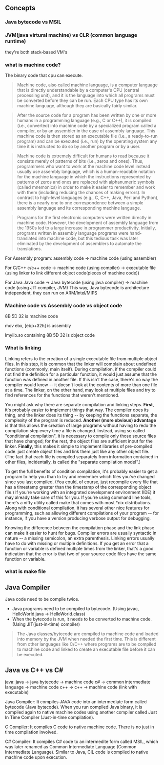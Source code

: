 
## Concepts

### Java bytecode vs MSIL

### JVM(java virtural machine) vs CLR (common language runtime)
they're both stack-based VM's


### what is machine  code?
The binary code that cpu can execute. 

>	Machine code, also called machine language, is a computer language that is directly understandable by a computer's CPU (central processing unit), and it is the language into which all programs must be converted before they can be run. Each CPU type has its own machine language, although they are basically fairly similar.

> After the source code for a program has been written by one or more humans in a programming language (e.g., C or C++), it is compiled (i.e., converted) into machine code by a specialized program called a compiler, or by an assembler in the case of assembly language. This machine code is then stored as an executable file (i.e., a ready-to-run program) and can be executed (i.e., run) by the operating system any time it is instructed to do so by another program or by a user.

> Machine code is extremely difficult for humans to read because it consists merely of patterns of bits (i.e., zeros and ones). Thus, programmers who want to work at the machine code level instead usually use assembly language, which is a human-readable notation for the machine language in which the instructions represented by patterns of zeros and ones are replaced with alphanumeric symbols (called mnemonics) in order to make it easier to remember and work with them (including reducing the chances of making errors). In contrast to high-level languages (e.g., C, C++, Java, Perl and Python), there is a nearly one to one correspondence between a simple assembly language and its corresponding machine language.

> Programs for the first electronic computers were written directly in machine code. However, the development of assembly language from the 1950s led to a large increase in programmer productivity. Initially, programs written in assembly language programs were hand-translated into machine code, but this tedious task was later eliminated by the development of assemblers to automate the translations.

For Assembly program: 
assembly code -> machine code (using assembler)

For C/C++
c/c++ code -> machine code (using compiler) -> executable file (using linker to link different object code(pieces of machine code))

For Java
Java code -> Java bytecode (using java compiler) -> machine code (using JIT compiler, JVM)
This way, Java bytecode is architecture independent, they can run on ARM/Intel/MIPS

### Machine code vs Assembly code vs object code 
8B 5D 32 is machine code

mov ebx, [ebp+32h] is assembly

lmylib.so containing 8B 5D 32 is object code


### What is linking

Linking refers to the creation of a single executable file from multiple object files. In this step, it is common that the linker will complain about undefined functions (commonly, main itself). During compilation, if the compiler could not find the definition for a particular function, it would just assume that the function was defined in another file. If this isn't the case, there's no way the compiler would know -- it doesn't look at the contents of more than one file at a time. The linker, on the other hand, may look at multiple files and try to find references for the functions that weren't mentioned. 

You might ask why there are separate compilation and linking steps. **First**, it's probably easier to implement things that way. The compiler does its thing, and the linker does its thing -- by keeping the functions separate, the complexity of the program is reduced. **Another (more obvious) advantage** is that this allows the creation of large programs without having to redo the compilation step every time a file is changed. Instead, using so called "conditional compilation", it is necessary to compile only those source files that have changed; for the rest, the object files are sufficient input for the linker. **Finally**, this makes it simple to implement libraries of pre-compiled code: just create object files and link them just like any other object file. (The fact that each file is compiled separately from information contained in other files, incidentally, is called the "separate compilation model".) 

To get the full benefits of condition compilation, it's probably easier to get a program to help you than to try and remember which files you've changed since you last compiled. (You could, of course, just recompile every file that has a timestamp greater than the timestamp of the corresponding object file.) If you're working with an integrated development environment (IDE) it may already take care of this for you. If you're using command line tools, there's a nifty utility called make that comes with most *nix distributions. Along with conditional compilation, it has several other nice features for programming, such as allowing different compilations of your program -- for instance, if you have a version producing verbose output for debugging. 

Knowing the difference between the compilation phase and the link phase can make it easier to hunt for bugs. Compiler errors are usually syntactic in nature -- a missing semicolon, an extra parenthesis. Linking errors usually have to do with missing or multiple definitions. If you get an error that a function or variable is defined multiple times from the linker, that's a good indication that the error is that two of your source code files have the same function or variable. 

### what is make file


## Java Compiler

 Java code need to be compile twice.
 - Java programs need to be compiled to bytecode. (Using javac, HelloWorld.java -> HelloWorld.class)
- When the bytecode is run, it needs to be converted to machine code. (Using JIT(just-in-time) compiler)

>The Java classes/bytecode are compiled to machine code and loaded into memory by the JVM when needed the first time. This is different from other languages like C/C++ where programs are to be compiled to machine code and linked to create an executable file before it can be executed.



## Java vs C++ vs C#

java:
java -> java bytecode -> machine code
c# -> common intermediate language -> machine code
c++ -> c++ -> machine code (link with executable)

Java Compiler: It compiles JAVA code into an intermediate form called bytecode (Java bytecode). When you run compiled Java binary, it is compiled again to native machine codes using another compiler called Just In Time Compiler (Just-in-time compilation).

C Compiler: It compiles C code to native machine code. There is no just in time compilation involved.

C# Compiler: It compiles C# code to an intermedite form called MSIL, which was later renamed as Common Intermediate Language (Common Intermediate Language). Similar to Java, CIL code is compiled to native machine code upon execution.